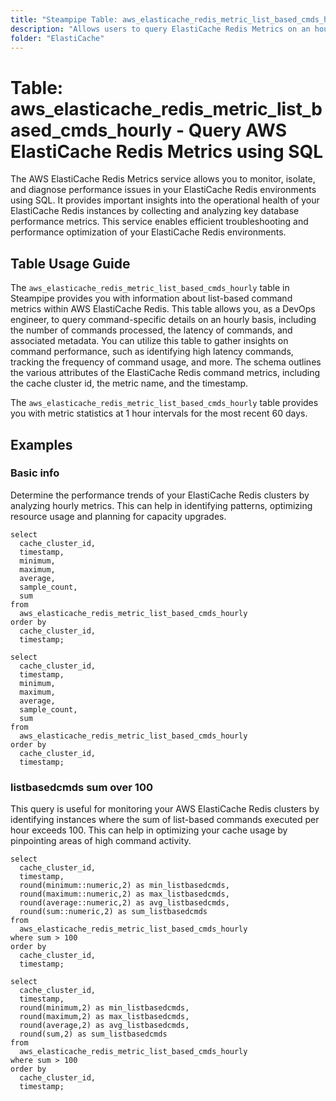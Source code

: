 ```yaml
---
title: "Steampipe Table: aws_elasticache_redis_metric_list_based_cmds_hourly - Query AWS ElastiCache Redis Metrics using SQL"
description: "Allows users to query ElastiCache Redis Metrics on an hourly basis, providing data on list-based commands executed in the ElastiCache Redis environment."
folder: "ElastiCache"
---
```


# Table: aws_elasticache_redis_metric_list_based_cmds_hourly - Query AWS ElastiCache Redis Metrics using SQL

The AWS ElastiCache Redis Metrics service allows you to monitor, isolate, and diagnose performance issues in your ElastiCache Redis environments using SQL. It provides important insights into the operational health of your ElastiCache Redis instances by collecting and analyzing key database performance metrics. This service enables efficient troubleshooting and performance optimization of your ElastiCache Redis environments.

## Table Usage Guide

The `aws_elasticache_redis_metric_list_based_cmds_hourly` table in Steampipe provides you with information about list-based command metrics within AWS ElastiCache Redis. This table allows you, as a DevOps engineer, to query command-specific details on an hourly basis, including the number of commands processed, the latency of commands, and associated metadata. You can utilize this table to gather insights on command performance, such as identifying high latency commands, tracking the frequency of command usage, and more. The schema outlines the various attributes of the ElastiCache Redis command metrics, including the cache cluster id, the metric name, and the timestamp.

The `aws_elasticache_redis_metric_list_based_cmds_hourly` table provides you with metric statistics at 1 hour intervals for the most recent 60 days.

## Examples

### Basic info
Determine the performance trends of your ElastiCache Redis clusters by analyzing hourly metrics. This can help in identifying patterns, optimizing resource usage and planning for capacity upgrades.

```sql+postgres
select
  cache_cluster_id,
  timestamp,
  minimum,
  maximum,
  average,
  sample_count,
  sum
from
  aws_elasticache_redis_metric_list_based_cmds_hourly
order by
  cache_cluster_id,
  timestamp;
```

```sql+sqlite
select
  cache_cluster_id,
  timestamp,
  minimum,
  maximum,
  average,
  sample_count,
  sum
from
  aws_elasticache_redis_metric_list_based_cmds_hourly
order by
  cache_cluster_id,
  timestamp;
```

### listbasedcmds sum over 100 
This query is useful for monitoring your AWS ElastiCache Redis clusters by identifying instances where the sum of list-based commands executed per hour exceeds 100. This can help in optimizing your cache usage by pinpointing areas of high command activity.

```sql+postgres
select
  cache_cluster_id,
  timestamp,
  round(minimum::numeric,2) as min_listbasedcmds,
  round(maximum::numeric,2) as max_listbasedcmds,
  round(average::numeric,2) as avg_listbasedcmds,
  round(sum::numeric,2) as sum_listbasedcmds
from
  aws_elasticache_redis_metric_list_based_cmds_hourly
where sum > 100
order by
  cache_cluster_id,
  timestamp;
```

```sql+sqlite
select
  cache_cluster_id,
  timestamp,
  round(minimum,2) as min_listbasedcmds,
  round(maximum,2) as max_listbasedcmds,
  round(average,2) as avg_listbasedcmds,
  round(sum,2) as sum_listbasedcmds
from
  aws_elasticache_redis_metric_list_based_cmds_hourly
where sum > 100
order by
  cache_cluster_id,
  timestamp;
```